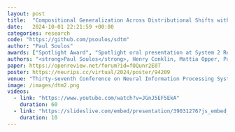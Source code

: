 ```yaml
---
layout: post
title:  "Compositional Generalization Across Distributional Shifts with Sparse Tree Operations"
date:   2024-10-01 22:21:59 +00:00
categories: research
code: "https://github.com/psoulos/sdtm"
author: "Paul Soulos"
awards: ["Spotlight Award", "Spotlight oral presentation at System 2 Reasoning Workshop, NeurIPS 2024"]
authors: "<strong>Paul Soulos</strong>, Henry Conklin, Mattia Opper, Paul Smolensky, Jianfeng Gao, Roland Fernandez"
paper: https://openreview.net/forum?id=fOQunr2E0T
poster: https://neurips.cc/virtual/2024/poster/94209
venue: "Thirty-seventh Conference on Neural Information Processing Systems"
image: /images/dtm2.png
videos:
  - link: "https://www.youtube.com/watch?v=JGnJ5EF5EkA"
    duration: 60
  - link: "https://slideslive.com/embed/presentation/39031276?js_embed_version=3&embed_init_token=eyJhbGciOiJIUzI1NiJ9.eyJpYXQiOjE3MzgxNzU4MjYsImV4cCI6MTczODMwNTQyNiwidSI6eyJ1dWlkIjoiY2RiMjc4OGQtYTI1ZS00N2MyLThkMmYtMjg1ZmFmZjU5N2E5IiwiaSI6bnVsbCwiZSI6bnVsbCwibSI6ZmFsc2V9LCJkIjoibmV1cmlwcy5jYyJ9.jvnFXXJbSNhL7Nd6LPdgV7Fygqe_oJ9n_eZsOa-Y7BA&embed_parent_url=https%3A%2F%2Fneurips.cc%2Fvirtual%2F2024%2Fworkshop%2F84749&embed_origin=https%3A%2F%2Fneurips.cc&embed_container_id=presentation-embed-39031276&auto_load=true&auto_play=false&zoom_ratio=&disable_fullscreen=false&locale=en&vertical_enabled=true&vertical_enabled_on_mobile=false&allow_hidden_controls_when_paused=true&fit_to_viewport=true&custom_user_id=&user_uuid=cdb2788d-a25e-47c2-8d2f-285faff597a9"
    duration: 10
---
```


